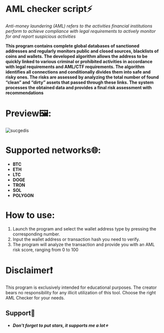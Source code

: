 # AML checker script⚡
*Anti-money laundering (AML) refers to the activities financial institutions perform to achieve compliance with legal requirements to actively monitor for and report suspicious activities*

**This program contains complete global databases of sanctioned addresses and regularly monitors public and closed sources, blacklists of coins and wallets. The developed algorithm allows the address to be quickly linked to various criminal or prohibited activities in accordance with legal requirements and AML/CTF requirements.
The algorithm identifies all connections and conditionally divides them into safe and risky ones. The risks are assessed by analyzing the total number of found “clean” and “dirty” assets that passed through these links.
The system processes the obtained data and provides a final risk assessment with recommendations**

# Preview🖼:
![sucgedis](https://github.com/user-attachments/assets/5282821d-6161-48b2-8c15-4233ef125fea)


# Supported networks🌐:
- **BTC**
- **ETH**
- **LTC**
- **DOGE**
- **TRON**
- **SOL**
- **POLYGON**

# How to use:
1. Launch the program and select the wallet address type by pressing the corresponding number.
2. Input the wallet address or transaction hash you need to verify.
3. The program will analyze the transaction and provide you with an AML risk score, ranging from 0 to 100

# Disclaimer❗
This program is exclusively intended for educational purposes. The creator bears no responsibility for any illicit utilization of this tool. Choose the right AML Checker for your needs.

## Support🌟

- ***Don't forget to put stars, it supports me a lot⭐***
